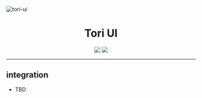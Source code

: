 ![tori-ui](assets/readme.png)

<div align="center">
  <h1>Tori UI</h1>
  <a href="https://www.npmjs.com/package/tori-ui"><img src="https://img.shields.io/npm/v/tori-ui.svg?style=flat&color=brightgreen" target="_blank" /></a>
  <a href="./LICENSE"><img src="https://img.shields.io/badge/license-MIT-black" /></a>
  <br />
  <hr />
</div>

## **integration**

- TBD
